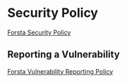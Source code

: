 # Security Policy

[Forsta Security Policy](https://legal.forsta.com/legal/data-and-security/)

## Reporting a Vulnerability

[Forsta Vulnerability Reporting Policy](https://www.confirmit.com/security/vulnerability-reporting-policy/)
